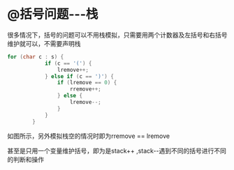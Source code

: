 # @括号问题---栈

很多情况下，括号的问题可以不用栈模拟，只需要用两个计数器及左括号和右括号维护就可以，不需要声明栈

```java
for (char c : s) {
            if (c == '(') {
                lremove++;
            } else if (c == ')') {
                if (lremove == 0) {
                    rremove++;
                } else {
                    lremove--;
                }
            }
        }
```

如图所示，另外模拟栈空的情况时即为rremove == lremove

甚至是只用一个变量维护括号，即为是stack++ ,stack--遇到不同的括号进行不同的判断和操作
